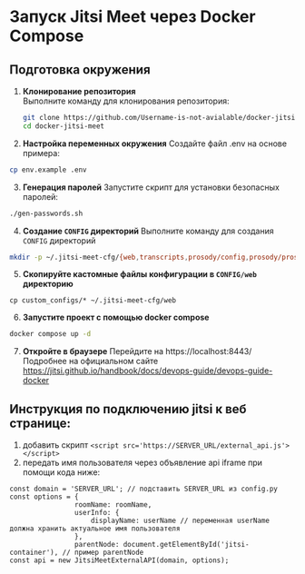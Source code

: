 # Запуск Jitsi Meet через Docker Compose

## Подготовка окружения

1. **Клонирование репозитория**  
   Выполните команду для клонирования репозитория:
   ```bash
   git clone https://github.com/Username-is-not-avialable/docker-jitsi-meet.git
   cd docker-jitsi-meet
2. **Настройка переменных окружения**
Создайте файл .env на основе примера:

```bash
cp env.example .env
```
3. **Генерация паролей**
Запустите скрипт для установки безопасных паролей:

```bash
./gen-passwords.sh
```
4. **Создание ```CONFIG``` директорий**
Выполните команду для создания ```CONFIG``` директорий

```bash
mkdir -p ~/.jitsi-meet-cfg/{web,transcripts,prosody/config,prosody/prosody-plugins-custom,jicofo,jvb,jigasi,jibri}
````

5. **Скопируйте кастомные файлы конфигурации в   ```CONFIG/web``` директорию**
```
cp custom_configs/* ~/.jitsi-meet-cfg/web
```

6. **Запустите проект с помощью docker compose**
```bash
docker compose up -d
```

7. **Откройте в браузере**
Перейдите на https://localhost:8443/ 
Подробнее на официальном сайте https://jitsi.github.io/handbook/docs/devops-guide/devops-guide-docker

## Инструкция по подключению jitsi к веб странице:
1. добавить скрипт
```<script src='https://SERVER_URL/external_api.js'></script>```
2. передать имя пользователя через объявление api iframe при помощи кода ниже:
```
const domain = 'SERVER_URL'; // подставить SERVER_URL из config.py
const options = {
                roomName: roomName,
                userInfo: {
                    displayName: userName // переменная userName должна хранить актуальное имя пользователя
                },
                parentNode: document.getElementById('jitsi-container'), // пример parentNode
const api = new JitsiMeetExternalAPI(domain, options);
```
